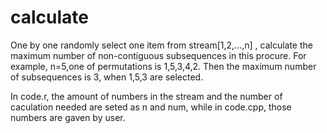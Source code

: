 # calculate
One by one randomly select one item from stream[1,2,...,n] , calculate the maximum number of non-contiguous subsequences in this procure. For example, n=5,one of permutations is 1,5,3,4,2. Then the maximum number of subsequences is 3, when 1,5,3 are selected.

In code.r, the amount of numbers in the stream and the number of caculation needed are seted as n and num, while in code.cpp, those numbers are gaven by user. 
